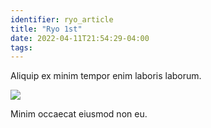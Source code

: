 ```yaml
---
identifier: ryo_article
title: "Ryo 1st"
date: 2022-04-11T21:54:29-04:00
tags:
---
```


Aliquip ex minim tempor enim laboris laborum.

<!--more-->

![](/images/ryo-kisha.jpg)

Minim occaecat eiusmod non eu.
